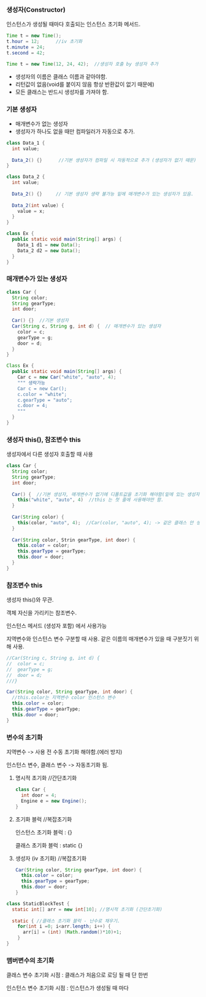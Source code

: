 ### 생성자(Constructor)

인스턴스가 생성될 때마다 호출되는 인스턴스 초기화 메서드.

```java
Time t = new Time();
t.hour = 12;      //iv 초기화
t.minute = 24;
t.second = 42;

Time t = new Time(12, 24, 42);  //생성자 호출 by 생성자 추가
```

- 생성자의 이름은 클래스 이름과 같아야함.
- 리턴값이 없음(void를 붙이지 않음 항상 반환값이 없기 때문에)
- 모든 클래스는 반드시 생성자를 가져야 함.



### 기본 생성자

- 매개변수가 없는 생성자
- 생성자가 하나도 없을 때만 컴파일러가 자동으로 추가.



```java
class Data_1 {
  int value;
  
  Data_2() {}      //기본 생성자가 컴파일 시 자동적으로 추가 (생성자가 없기 때문)
}

class Data_2 {
  int value;
  
  Data_2() {}     // 기본 생성자 생략 불가능 밑에 매개변수가 있는 생성자가 있음.
  
  Data_2(int value) {
    value = x;
  }
}

class Ex {
  public static void main(String[] args) {
    Data_1 d1 = new Data();
    Data_2 d2 = new Data();
  }
}
```



### 매개변수가 있는 생성자

```java
class Car {
  String color;
  String gearType;
  int door;
  
  Car() {}  //기본 생성자
  Car(String c, String g, int d) {  // 매개변수가 있는 생성자
    color = c;
    gearType = g;
    door = d;
  }
}
```

```java
Class Ex {
  public static void main(String[] args) {
    Car c = new Car("white", "auto", 4); 
    """ 생략가능
    Car c = new Car();
    c.color = "white";
    c.gearType = "auto";
    c.door = 4;
    """
  }
}
```





### 생성자 this(), 참조변수 this

생성자에서 다른 생성자 호출할 때 사용

```java
class Car {
  String color;
  String gearType;
  int door;
  
  Car() {  //기본 생성자, 매개변수가 없기에 디폴트값을 초기화 해야함(밑에 있는 생성자를 통하여 초기화 했음.)
    this("white", "auto", 4)  //this 는 첫 줄에 사용해야만 함.
  }
  
  Car(String color) {
    this(color, "auto", 4);  //Car(color, "auto", 4); -> 같은 클래스 안 생성자끼리는 this 사용
  }
  
  Car(String color, Strin gearType, int door) {
    this.color = color;
    this.gearType = gearType;
    this.door = door;
  }
}
```



### 참조변수  this

생성자 this()와 무관.

객체 자신을 가리키는 참조변수.

인스턴스 메서드 (생성자 포함) 에서 사용가능

지역변수와 인스턴스 변수 구분할 때 사용. 같은 이름의 매개변수가 있을 때 구분짓기 위해 사용.

```java
//Car(String c, String g, int d) {
//  color = c;
//  gearType = g;
//  door = d;
///}

Car(String color, String gearType, int door) {
  //this.color는 지역변수 color 인스턴스 변수
  this.color = color;
  this.gearType = gearType;
  this.door = door;
}
```



### 변수의 초기화

지역변수 -> 사용 전 수동 초기화 해야함.(에러 방지)

인스턴스 변수, 클래스 변수 -> 자동초기화 됨.

1. 명시적 초기화   //간단초기화 

   ```java
   class Car {
     int door = 4;
     Engine e = new Engine();
   }
   ```

   

2. 초기화 블럭  //복잡초기화 

   인스턴스 초기화 블럭 : {}

   클래스 초기화 블럭 : static {}

3. 생성자 (iv 초기화)  //복잡초기화

   ```java
   Car(String color, String gearType, int door) {
     this.color = color;
     this.gearType = gearType;
     this.door = door;
   }
   ```

   

```java
class StaticBlockTest {
  static int[] arr = new int[10]; //명시적 초기화 (간단초기화)
  
  static { //클래스 초기화 블럭 - 난수로 채우기.
    for(int i =0; i<arr.length; i++) {
      arr[i] = (int) (Math.random()*10)+1;
    }
}
```



### 맴버변수의 초기화

클래스 변수 초기화 시점 : 클래스가 처음으로 로딩 될 때 단 한번

인스턴스 변수 초기화 시점 : 인스턴스가 생성될 때 마다